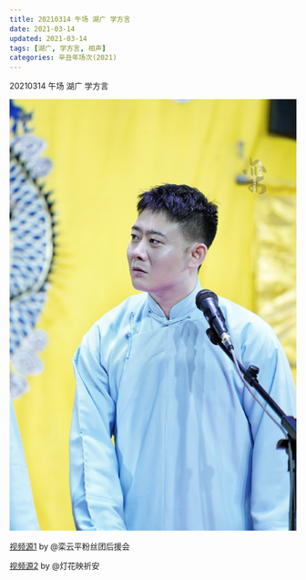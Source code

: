 ```yaml
---
title: 20210314 午场 湖广 学方言 
date: 2021-03-14
updated: 2021-03-14
tags: [湖广, 学方言, 相声] 
categories: 辛丑年场次(2021)
---
```

20210314 午场 湖广 学方言 

![](https://raw.githubusercontent.com/rhenginium/image/main/007aVJ83ly1gojjup1ua8j31og2iob2b.jpg)

[视频源1](https://m.weibo.cn/6574451359/4614692879994139 ) by @栾云平粉丝团后援会

[视频源2](https://m.weibo.cn/status/4614694662570020?)  by @灯花映祈安